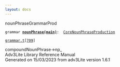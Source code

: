 ```yaml
---
layout: docs
---
```

<span class="title">nounPhrase</span><span class="type">GrammarProd</span>

`grammar `**[`nounPhrase(main)`](../object/nounPhrase(main).html)**` :   `[`CoreNounPhraseProduction`](../object/CoreNounPhraseProduction.html)

[`grammar.t`](../file/grammar.t.html)`[`[`709`](../source/grammar.t.html#709)`]`



compoundNounPhrase-\>np\_  
Adv3Lite Library Reference Manual  
Generated on 15/03/2023 from adv3Lite version 1.6.1


